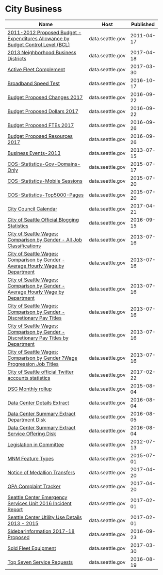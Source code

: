 # City Business

Name | Host | Published
---- | ---- | ---------
[2011-2012 Proposed Budget - Expenditures Allowance by Budget Control Level (BCL)](../datasets/55z8-f4gi.md) | data.seattle.gov | 2011-04-17
[2013 Neighborhood Business Districts](../datasets/265m-q8pf.md) | data.seattle.gov | 2017-04-18
[Active Fleet Complement](../datasets/enxu-fgzb.md) | data.seattle.gov | 2017-03-30
[Broadband Speed Test](../datasets/7rui-4ksb.md) | data.seattle.gov | 2016-10-17
[Budget Proposed Changes 2017](../datasets/49c5-872a.md) | data.seattle.gov | 2016-09-22
[Budget Proposed Dollars 2017](../datasets/qys7-zpj5.md) | data.seattle.gov | 2016-09-22
[Budget Proposed FTEs 2017](../datasets/ht8j-znfb.md) | data.seattle.gov | 2016-09-26
[Budget Proposed Resources 2017](../datasets/yakm-xjzg.md) | data.seattle.gov | 2016-09-26
[Business Events-2013](../datasets/8ia9-etqi.md) | data.seattle.gov | 2013-07-15
[COS-Statistics-Gov-Domains-Only](../datasets/5nzb-2wmf.md) | data.seattle.gov | 2015-07-17
[COS-Statistics-Mobile Sessions](../datasets/2u47-byfn.md) | data.seattle.gov | 2015-07-20
[COS-Statistics-Top5000-Pages](../datasets/yuhv-gvtm.md) | data.seattle.gov | 2015-07-20
[City Council Calendar](../datasets/ivxr-h48f.md) | data.seattle.gov | 2017-04-21
[City of Seattle Official Blogging Statistics](../datasets/njt7-eq96.md) | data.seattle.gov | 2016-09-15
[City of Seattle Wages: Comparison by Gender - All Job Classifications](../datasets/cf52-s8er.md) | data.seattle.gov | 2013-07-16
[City of Seattle Wages: Comparison by Gender - Average Hourly Wage by Department](../datasets/5jqs-k4qf.md) | data.seattle.gov | 2013-07-16
[City of Seattle Wages: Comparison by Gender - Average Hourly Wage by Department](../datasets/5jqs-k4qf.md) | data.seattle.gov | 2013-07-16
[City of Seattle Wages: Comparison by Gender - Discretionary Pay Titles](../datasets/tptv-57gf.md) | data.seattle.gov | 2013-07-16
[City of Seattle Wages: Comparison by Gender - Discretionary Pay Titles by Department](../datasets/k3hs-aykd.md) | data.seattle.gov | 2013-07-16
[City of Seattle Wages: Comparison by Gender ?Wage Progression Job Titles](../datasets/k9m8-nhz3.md) | data.seattle.gov | 2013-07-16
[City of Seattle official Twitter accounts statistics](../datasets/m7pa-jz6b.md) | data.seattle.gov | 2017-02-22
[DSG Monthly rollup](../datasets/s5r9-s7xv.md) | data.seattle.gov | 2015-08-04
[Data Center Details Extract](../datasets/i9zm-ri3m.md) | data.seattle.gov | 2016-08-04
[Data Center Summary Extract Department Disk](../datasets/rue2-9kz6.md) | data.seattle.gov | 2016-08-05
[Data Center Summary Extract Service Offering Disk](../datasets/3wdb-kmn9.md) | data.seattle.gov | 2016-08-04
[Legislation in Committee](../datasets/pbfu-t32n.md) | data.seattle.gov | 2012-07-13
[MNM Feature Types](../datasets/vhxv-xnfk.md) | data.seattle.gov | 2015-07-01
[Notice of Medallion Transfers](../datasets/rk6r-ehyv.md) | data.seattle.gov | 2017-04-20
[OPA Complaint Tracker](../datasets/pafy-bfmu.md) | data.seattle.gov | 2017-04-20
[Seattle Center Emergency Services Unit 2016 Incident Report](../datasets/wgrr-kk3q.md) | data.seattle.gov | 2017-02-01
[Seattle Center Utility Use Details 2013 - 2015](../datasets/2aqe-rae6.md) | data.seattle.gov | 2017-02-01
[Sidebarinformation 2017-18 Proposed](../datasets/wend-zjdf.md) | data.seattle.gov | 2016-09-23
[Sold Fleet Equipment](../datasets/y6ef-jf2w.md) | data.seattle.gov | 2017-03-30
[Top Seven Service Requests](../datasets/vqnu-tyk4.md) | data.seattle.gov | 2016-08-19

